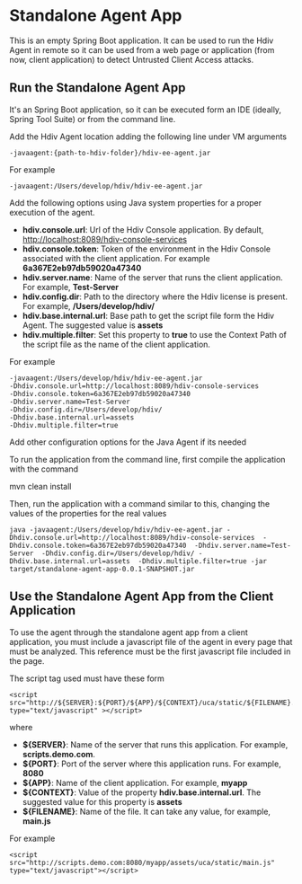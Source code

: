 # Standalone Agent App
This is an empty Spring Boot application. It can be used to run the Hdiv Agent in remote so it can be used 
from a web page or application (from now, client application) to detect Untrusted Client Access attacks.

## Run the Standalone Agent App
It's an Spring Boot application, so it can be executed form an IDE (ideally, Spring Tool Suite) or 
from the command line. 

Add the Hdiv Agent location adding the following line under VM arguments

```
-javaagent:{path-to-hdiv-folder}/hdiv-ee-agent.jar
```

For example

```
-javaagent:/Users/develop/hdiv/hdiv-ee-agent.jar
```

Add the following options using Java system properties for a proper execution of the agent. 

* **hdiv.console.url**: Url of the Hdiv Console application. By default, [http://localhost:8089/hdiv-console-services](http://localhost:8089/hdiv-console-services)
* **hdiv.console.token**: Token of the environment in the Hdiv Console associated with the client application. For example
**6a367E2eb97db59020a47340**
* **hdiv.server.name**: Name of the server that runs the client application. For example, **Test-Server**
* **hdiv.config.dir**: Path to the directory where the Hdiv license is present. For example, **/Users/develop/hdiv/**
* **hdiv.base.internal.url**: Base path to get the script file form the Hdiv Agent. The suggested value is **assets**
* **hdiv.multiple.filter**: Set this property to **true** to use the Context Path of the script file as the 
name of the client application.

For example

```
-javaagent:/Users/develop/hdiv/hdiv-ee-agent.jar
-Dhdiv.console.url=http://localhost:8089/hdiv-console-services 
-Dhdiv.console.token=6a367E2eb97db59020a47340 
-Dhdiv.server.name=Test-Server 
-Dhdiv.config.dir=/Users/develop/hdiv/
-Dhdiv.base.internal.url=assets
-Dhdiv.multiple.filter=true
```

Add other configuration options for the Java Agent if its needed

To run the application from the command line, first compile the application with the command

mvn clean install

Then, run the application with a command similar to this, changing the values of the properties for the real values

```
java -javaagent:/Users/develop/hdiv/hdiv-ee-agent.jar -Dhdiv.console.url=http://localhost:8089/hdiv-console-services  -Dhdiv.console.token=6a367E2eb97db59020a47340  -Dhdiv.server.name=Test-Server  -Dhdiv.config.dir=/Users/develop/hdiv/ -Dhdiv.base.internal.url=assets  -Dhdiv.multiple.filter=true -jar target/standalone-agent-app-0.0.1-SNAPSHOT.jar 
```


## Use the Standalone Agent App from the Client Application
To use the agent through the standalone agent app from a client application, you must include a javascript 
file of the agent in every page that must be analyzed. This reference must be the first javascript file included
in the page.

The script tag used must have these form

```
<script src="http://${SERVER}:${PORT}/${APP}/${CONTEXT}/uca/static/${FILENAME}.js" type="text/javascript" ></script>
```

where

* **${SERVER}**: Name of the server that runs this application. For example, **scripts.demo.com**.
* **${PORT}**: Port of the server where this application runs. For example, **8080**
* **${APP}**: Name of the client application. For example, **myapp**
* **${CONTEXT}**: Value of the property **hdiv.base.internal.url**. The suggested value for this property is **assets**
* **${FILENAME}**: Name of the file. It can take any value, for example, **main.js**

For example

```
<script src="http://scripts.demo.com:8080/myapp/assets/uca/static/main.js" type="text/javascript"></script>
```